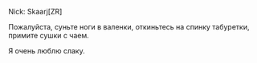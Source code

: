 Nick: Skaarj\[ZR\]

Пожалуйста, суньте ноги в валенки, откиньтесь на спинку табуретки,
примите сушки с чаем.

Я очень люблю слаку.